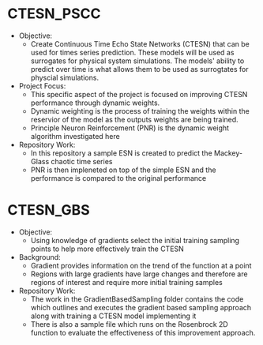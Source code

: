 # CTESN_PSCC
- Objective:
  - Create Continuous Time Echo State Networks (CTESN) that can be used for times series prediction. These models will be used as surrogates for physical system simulations. The models' ability to predict over time is what allows them to be used as surrogtates for physcial simulations.
- Project Focus:
  - This specific aspect of the project is focused on improving CTESN performance through dynamic weights.
  - Dynamic weighting is the process of training the weights within the reservior of the model as the outputs weights are being trained.
  - Principle Neuron Reinforcement (PNR) is the dynamic weight algorithm investigated here
- Repository Work:
  - In this repository a sample ESN is created to predict the Mackey-Glass chaotic time series
  - PNR is then impleneted on top of the simple ESN and the performance is compared to the original performance
# CTESN_GBS
- Objective:
  - Using knowledge of gradients select the initial training sampling points to help more effectively train the CTESN
- Background:
  - Gradient provides information on the trend of the function at a point
  - Regions with large gradients have large changes and therefore are regions of interest and require more initial training samples
- Repository Work:
  - The work in the GradientBasedSampling folder contains the code which outlines and executes the gradient based sampling approach along with training a CTESN model implementing it
  - There is also a sample file which runs on the Rosenbrock 2D function to evaluate the effectiveness of this improvement approach.

